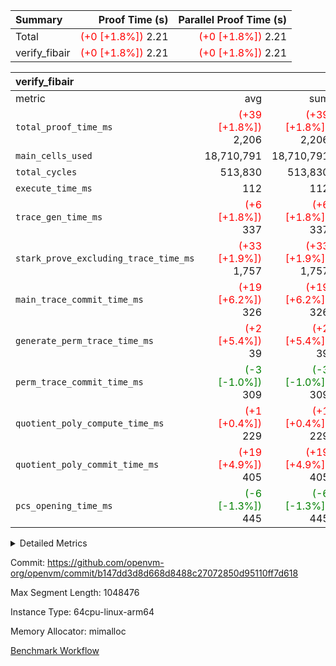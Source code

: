 | Summary | Proof Time (s) | Parallel Proof Time (s) |
|:---|---:|---:|
| Total | <span style='color: red'>(+0 [+1.8%])</span> 2.21 | <span style='color: red'>(+0 [+1.8%])</span> 2.21 |
| verify_fibair | <span style='color: red'>(+0 [+1.8%])</span> 2.21 | <span style='color: red'>(+0 [+1.8%])</span> 2.21 |


| verify_fibair |||||
|:---|---:|---:|---:|---:|
|metric|avg|sum|max|min|
| `total_proof_time_ms ` | <span style='color: red'>(+39 [+1.8%])</span> 2,206 | <span style='color: red'>(+39 [+1.8%])</span> 2,206 | <span style='color: red'>(+39 [+1.8%])</span> 2,206 | <span style='color: red'>(+39 [+1.8%])</span> 2,206 |
| `main_cells_used     ` |  18,710,791 |  18,710,791 |  18,710,791 |  18,710,791 |
| `total_cycles        ` |  513,830 |  513,830 |  513,830 |  513,830 |
| `execute_time_ms     ` |  112 |  112 |  112 |  112 |
| `trace_gen_time_ms   ` | <span style='color: red'>(+6 [+1.8%])</span> 337 | <span style='color: red'>(+6 [+1.8%])</span> 337 | <span style='color: red'>(+6 [+1.8%])</span> 337 | <span style='color: red'>(+6 [+1.8%])</span> 337 |
| `stark_prove_excluding_trace_time_ms` | <span style='color: red'>(+33 [+1.9%])</span> 1,757 | <span style='color: red'>(+33 [+1.9%])</span> 1,757 | <span style='color: red'>(+33 [+1.9%])</span> 1,757 | <span style='color: red'>(+33 [+1.9%])</span> 1,757 |
| `main_trace_commit_time_ms` | <span style='color: red'>(+19 [+6.2%])</span> 326 | <span style='color: red'>(+19 [+6.2%])</span> 326 | <span style='color: red'>(+19 [+6.2%])</span> 326 | <span style='color: red'>(+19 [+6.2%])</span> 326 |
| `generate_perm_trace_time_ms` | <span style='color: red'>(+2 [+5.4%])</span> 39 | <span style='color: red'>(+2 [+5.4%])</span> 39 | <span style='color: red'>(+2 [+5.4%])</span> 39 | <span style='color: red'>(+2 [+5.4%])</span> 39 |
| `perm_trace_commit_time_ms` | <span style='color: green'>(-3 [-1.0%])</span> 309 | <span style='color: green'>(-3 [-1.0%])</span> 309 | <span style='color: green'>(-3 [-1.0%])</span> 309 | <span style='color: green'>(-3 [-1.0%])</span> 309 |
| `quotient_poly_compute_time_ms` | <span style='color: red'>(+1 [+0.4%])</span> 229 | <span style='color: red'>(+1 [+0.4%])</span> 229 | <span style='color: red'>(+1 [+0.4%])</span> 229 | <span style='color: red'>(+1 [+0.4%])</span> 229 |
| `quotient_poly_commit_time_ms` | <span style='color: red'>(+19 [+4.9%])</span> 405 | <span style='color: red'>(+19 [+4.9%])</span> 405 | <span style='color: red'>(+19 [+4.9%])</span> 405 | <span style='color: red'>(+19 [+4.9%])</span> 405 |
| `pcs_opening_time_ms ` | <span style='color: green'>(-6 [-1.3%])</span> 445 | <span style='color: green'>(-6 [-1.3%])</span> 445 | <span style='color: green'>(-6 [-1.3%])</span> 445 | <span style='color: green'>(-6 [-1.3%])</span> 445 |



<details>
<summary>Detailed Metrics</summary>

|  | verify_program_compile_ms | total_cells | stark_prove_excluding_trace_time_ms | quotient_poly_compute_time_ms | quotient_poly_commit_time_ms | perm_trace_commit_time_ms | pcs_opening_time_ms | main_trace_commit_time_ms |
| --- | --- | --- | --- | --- | --- | --- | --- |
|  | 5 | 65,536 | 61 | 3 | 13 | 0 | 30 | 14 | 

| air_name | rows | quotient_deg | main_cols | interactions | constraints | cells |
| --- | --- | --- | --- | --- | --- | --- |
| AccessAdapterAir<2> |  | 4 |  | 5 | 11 |  | 
| AccessAdapterAir<4> |  | 4 |  | 5 | 11 |  | 
| AccessAdapterAir<8> |  | 4 |  | 5 | 11 |  | 
| FibonacciAir | 32,768 | 1 | 2 |  | 5 | 65,536 | 
| FriReducedOpeningAir |  | 4 |  | 31 | 52 |  | 
| NativePoseidon2Air<BabyBearParameters>, 1> |  | 4 |  | 176 | 555 |  | 
| PhantomAir |  | 4 |  | 3 | 4 |  | 
| ProgramAir |  | 1 |  | 1 | 4 |  | 
| VariableRangeCheckerAir |  | 1 |  | 1 | 4 |  | 
| VmAirWrapper<AluNativeAdapterAir, FieldArithmeticCoreAir> |  | 4 |  | 15 | 23 |  | 
| VmAirWrapper<BranchNativeAdapterAir, BranchEqualCoreAir<1> |  | 4 |  | 11 | 22 |  | 
| VmAirWrapper<JalNativeAdapterAir, JalCoreAir> |  | 4 |  | 7 | 6 |  | 
| VmAirWrapper<NativeAdapterAir<2, 0>, PublicValuesCoreAir> |  | 4 |  | 11 | 22 |  | 
| VmAirWrapper<NativeLoadStoreAdapterAir<1>, NativeLoadStoreCoreAir<1> |  | 4 |  | 15 | 16 |  | 
| VmAirWrapper<NativeLoadStoreAdapterAir<4>, NativeLoadStoreCoreAir<4> |  | 4 |  | 15 | 16 |  | 
| VmAirWrapper<NativeVectorizedAdapterAir<4>, FieldExtensionCoreAir> |  | 4 |  | 15 | 23 |  | 
| VmConnectorAir |  | 4 |  | 3 | 8 |  | 
| VolatileBoundaryAir |  | 4 |  | 4 | 16 |  | 

| group | trace_gen_time_ms | total_proof_time_ms | total_cycles | total_cells | stark_prove_excluding_trace_time_ms | quotient_poly_compute_time_ms | quotient_poly_commit_time_ms | perm_trace_commit_time_ms | pcs_opening_time_ms | main_trace_commit_time_ms | main_cells_used | generate_perm_trace_time_ms | execute_time_ms |
| --- | --- | --- | --- | --- | --- | --- | --- | --- | --- | --- | --- | --- | --- |
| verify_fibair | 337 | 2,206 | 513,830 | 43,401,880 | 1,757 | 229 | 405 | 309 | 445 | 326 | 18,710,791 | 39 | 112 | 

| group | air_name | rows | prep_cols | perm_cols | main_cols | cells |
| --- | --- | --- | --- | --- | --- | --- |
| verify_fibair | AccessAdapterAir<2> | 65,536 |  | 12 | 11 | 1,507,328 | 
| verify_fibair | AccessAdapterAir<4> | 32,768 |  | 12 | 13 | 819,200 | 
| verify_fibair | AccessAdapterAir<8> | 128 |  | 12 | 17 | 3,712 | 
| verify_fibair | FriReducedOpeningAir | 1,024 |  | 36 | 25 | 62,464 | 
| verify_fibair | NativePoseidon2Air<BabyBearParameters>, 1> | 16,384 |  | 216 | 399 | 10,076,160 | 
| verify_fibair | PhantomAir | 16,384 |  | 8 | 6 | 229,376 | 
| verify_fibair | ProgramAir | 8,192 |  | 8 | 10 | 147,456 | 
| verify_fibair | VariableRangeCheckerAir | 262,144 | 2 | 8 | 1 | 2,359,296 | 
| verify_fibair | VmAirWrapper<AluNativeAdapterAir, FieldArithmeticCoreAir> | 262,144 |  | 20 | 29 | 12,845,056 | 
| verify_fibair | VmAirWrapper<BranchNativeAdapterAir, BranchEqualCoreAir<1> | 131,072 |  | 16 | 23 | 5,111,808 | 
| verify_fibair | VmAirWrapper<JalNativeAdapterAir, JalCoreAir> | 16,384 |  | 12 | 9 | 344,064 | 
| verify_fibair | VmAirWrapper<NativeLoadStoreAdapterAir<1>, NativeLoadStoreCoreAir<1> | 131,072 |  | 24 | 22 | 6,029,312 | 
| verify_fibair | VmAirWrapper<NativeLoadStoreAdapterAir<4>, NativeLoadStoreCoreAir<4> | 16,384 |  | 24 | 31 | 901,120 | 
| verify_fibair | VmAirWrapper<NativeVectorizedAdapterAir<4>, FieldExtensionCoreAir> | 8,192 |  | 20 | 38 | 475,136 | 
| verify_fibair | VmConnectorAir | 2 | 1 | 8 | 4 | 24 | 
| verify_fibair | VolatileBoundaryAir | 131,072 |  | 8 | 11 | 2,490,368 | 

</details>


Commit: https://github.com/openvm-org/openvm/commit/b147dd3d8d668d8488c27072850d95110ff7d618

Max Segment Length: 1048476

Instance Type: 64cpu-linux-arm64

Memory Allocator: mimalloc

[Benchmark Workflow](https://github.com/openvm-org/openvm/actions/runs/12996275133)
